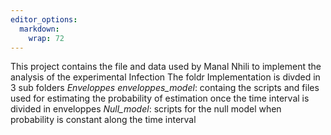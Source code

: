 ```yaml
---
editor_options: 
  markdown: 
    wrap: 72
---
```


This project contains the file and data used by Manal Nhili to implement
the analysis of the experimental Infection The foldr Implementation is
divded in 3 sub folders *Enveloppes* *enveloppes_model*: containg the
scripts and files used for estimating the probability of estimation once
the time interval is divided in enveloppes *Null_model*: scripts for the
null model when probability is constant along the time interval
